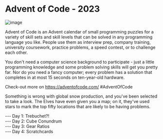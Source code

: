# Advent of Code - 2023

![image](https://github.com/val-mai/AdventOfCode-23/assets/69992843/9de0f11c-f0f6-4410-a57b-8b8b93da9767)

Advent of Code is an Advent calendar of small programming puzzles for a variety of skill sets and skill levels that can be solved in any programming language you like. People use them as interview prep, company training, university coursework, practice problems, a speed contest, or to challenge each other.

You don't need a computer science background to participate - just a little programming knowledge and some problem solving skills will get you pretty far. Nor do you need a fancy computer; every problem has a solution that completes in at most 15 seconds on ten-year-old hardware.

Check-out more on https://adventofcode.com/  #AdventOfCode

Something is wrong with global snow production, and you've been selected to take a look. The Elves have even given you a map; on it, they've used stars to mark the top fifty locations that are likely to be having problems.

--- Day 1: Trebuchet?!      
--- Day 2: Cube Conundrum   
--- Day 3: Gear Ratios   
--- Day 4: Scratchcards
